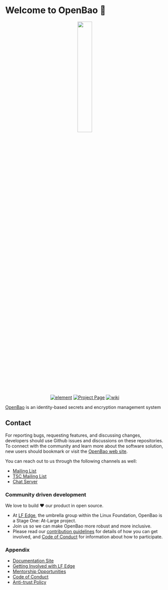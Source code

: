 # Welcome to OpenBao 👋
<p align="center">
<img align="center" src="https://raw.githubusercontent.com/openbao/artwork/main/color/openbao-text-color.svg" height="30%" width="30%"/>
</p>

<p align="center">
<a href="https://chat.lfx.linuxfoundation.org/#/welcome" alt="element"><img src="https://img.shields.io/badge/element-@openbao--element-green.svg" alt="element"></img></a>
<a href="https://www.lfedge.org/projects/openbao/" alt="Project page"><img src="https://img.shields.io/badge/projectpage-@openbao--projectpage-orange.svg" alt="Project Page"></img></a>
<a href="https://wiki.lfedge.org/display/OH/Hashicorp+Vault+Replacement+Feature+Design+Candidate" alt="Wiki"><img src="https://img.shields.io/badge/wiki-@lf_edge--wiki-9cf.svg" alt="wiki"></img></a>

</p>

[OpenBao](https://www.lfedge.org/projects/openbao/) is an identity-based secrets and encryption management system

## Contact
For reporting bugs, requesting features, and discussing changes, developers should use Github issues and discussions on these repositories. To connect with the community and learn more about the software solution, new users should bookmark or visit the [OpenBao web site](https://www.lfedge.org/projects/openbao/).

You can reach out to us through the following channels as well:

- [Mailing List](https://lists.lfedge.org/g/openbao)
- [TSC Mailing List](https://lists.lfedge.org/g/openbao-tsc)
- [Chat Server](https://chat.lfx.linuxfoundation.org/ )

### Community driven development

We love to build ❤ our product in open source.
- At [LF Edge](https://www.lfedge.org/), the umbrella group within the Linux Foundation, OpenBao is a Stage One: At-Large project.
- Join us so we can make OpenBao more robust and more inclusive.
- Please read our [contribution guidelines](https://github.com/openbao/openbao/blob/main/CONTRIBUTING.md) for details of how you can get involved, and [Code of Conduct](https://lfprojects.org/policies/code-of-conduct/) for information about how to participate.

### Appendix

- [Documentation Site](https://openbao.org/)
- [Getting Involved with LF Edge](https://www.lfedge.org/wp-content/uploads/2022/01/Getting-Involved-with-LF-Edge_Jan2022.pdf)
- [Mentorship Opportunities](https://wiki.lfedge.org/display/OH/Mentorship+Programs)
- [Code of Conduct](https://lfprojects.org/policies/code-of-conduct/)
- [Anti-trust Policy](https://lfprojects.org/policies/antitrust-policy/)
